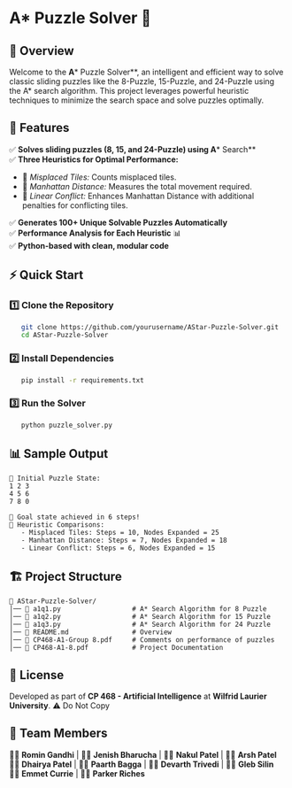 # A\* Puzzle Solver 🚀

## 📌 Overview

Welcome to the **A*** Puzzle Solver*\*, an intelligent and efficient way to solve classic sliding puzzles like the 8-Puzzle, 15-Puzzle, and 24-Puzzle using the A\* search algorithm. This project leverages powerful heuristic techniques to minimize the search space and solve puzzles optimally.

## 🎯 Features

✅ **Solves sliding puzzles (8, 15, and 24-Puzzle) using A*** Search*\*\
✅ **Three Heuristics for Optimal Performance:**

- 🔹 *Misplaced Tiles:* Counts misplaced tiles.
- 🔹 *Manhattan Distance:* Measures the total movement required.
- 🔹 *Linear Conflict:* Enhances Manhattan Distance with additional penalties for conflicting tiles.

✅ **Generates 100+ Unique Solvable Puzzles Automatically** \
✅ **Performance Analysis for Each Heuristic** 📊\
✅ **Python-based with clean, modular code**

## ⚡ Quick Start

### 1️⃣ Clone the Repository

```bash
   git clone https://github.com/yourusername/AStar-Puzzle-Solver.git
   cd AStar-Puzzle-Solver
```

### 2️⃣ Install Dependencies

```bash
   pip install -r requirements.txt
```

### 3️⃣ Run the Solver

```bash
   python puzzle_solver.py
```

## 📊 Sample Output

```
🔢 Initial Puzzle State:
1 2 3
4 5 6
7 8 0

🏁 Goal state achieved in 6 steps!
🧠 Heuristic Comparisons:
   - Misplaced Tiles: Steps = 10, Nodes Expanded = 25
   - Manhattan Distance: Steps = 7, Nodes Expanded = 18
   - Linear Conflict: Steps = 6, Nodes Expanded = 15
```

## 🏗️ Project Structure

```
📂 AStar-Puzzle-Solver/
│── 📜 a1q1.py                  # A* Search Algorithm for 8 Puzzle
│── 📜 a1q2.py                  # A* Search Algorithm for 15 Puzzle
│── 📜 a1q3.py                  # A* Search Algorithm for 24 Puzzle
│── 📜 README.md                # Overview
│── 📜 CP468-A1-Group 8.pdf     # Comments on performance of puzzles
│── 📜 CP468-A1-8.pdf           # Project Documentation 
```


## 📜 License
Developed as part of **CP 468 - Artificial Intelligence** at **Wilfrid Laurier University**. 
⚠️ Do Not Copy


## 👥 Team Members
👨‍💻 **Romin Gandhi** | 👨‍💻 **Jenish Bharucha** | 👨‍💻 **Nakul Patel** | 👨‍💻 **Arsh Patel**  
👨‍💻 **Dhairya Patel** | 👨‍💻 **Paarth Bagga** | 👨‍💻 **Devarth Trivedi** | 👨‍💻 **Gleb Silin**  
👨‍💻 **Emmet Currie** | 👨‍💻 **Parker Riches**  
